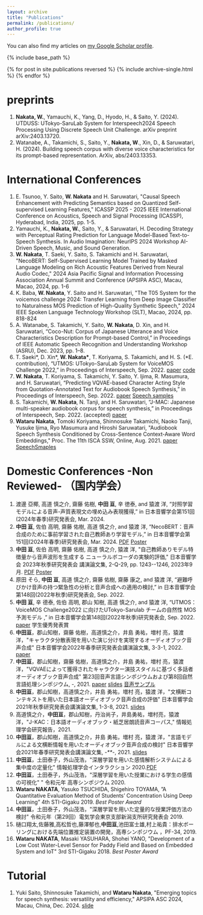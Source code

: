 ```yaml
---
layout: archive
title: "Publications"
permalink: /publications/
author_profile: true
---
```


You can also find my articles on <a href="https://scholar.google.com/citations?user=MTffRTsAAAAJ&hl=en">my Google Scholar profile</a>.

{% include base_path %}

{% for post in site.publications reversed %}
  {% include archive-single.html %}
{% endfor %}
# preprints
1. **Nakata, W.**, Yamauchi, K., Yang, D., Hyodo, H., & Saito, Y. (2024). UTDUSS: UTokyo-SaruLab System for Interspeech2024 Speech Processing Using Discrete Speech Unit Challenge. arXiv preprint arXiv:2403.13720.
1. Watanabe, A., Takamichi, S., Saito, Y., **Nakata, W**., Xin, D., & Saruwatari, H. (2024). Building speech corpus with diverse voice characteristics for its prompt-based representation. ArXiv, abs/2403.13353.
# International Conferences 

1. E. Tsunoo, Y. Saito, **W. Nakata** and H. Saruwatari, "Causal Speech Enhancement with Predicting Semantics based on Quantized Self-supervised Learning Features," ICASSP 2025 - 2025 IEEE International Conference on Acoustics, Speech and Signal Processing (ICASSP), Hyderabad, India, 2025, pp. 1-5.
1. Yamauchi, K., **Nakata, W.**, Saito, Y., & Saruwatari, H. Decoding Strategy with Perceptual Rating Prediction for Language Model-Based Text-to-Speech Synthesis. In Audio Imagination: NeurIPS 2024 Workshop AI-Driven Speech, Music, and Sound Generation.
1. **W. Nakata**, T. Saeki, Y. Saito, S. Takamichi and H. Saruwatari, "NecoBERT: Self-Supervised Learning Model Trained by Masked Language Modeling on Rich Acoustic Features Derived from Neural Audio Codec," 2024 Asia Pacific Signal and Information Processing Association Annual Summit and Conference (APSIPA ASC), Macau, Macao, 2024, pp. 1-6
1. K. Baba, **W. Nakata**, Y. Saito and H. Saruwatari, "The T05 System for the voicemos challenge 2024: Transfer Learning from Deep Image Classifier to Naturalness MOS Prediction of High-Quality Synthetic Speech," 2024 IEEE Spoken Language Technology Workshop (SLT), Macao, 2024, pp. 818-824
1. A. Watanabe, S. Takamichi, Y. Saito, **W. Nakata**, D. Xin, and H. Saruwatari, “Coco-Nut: Corpus of Japanese Utterance and Voice Characteristics Description for Prompt-based Control,” in Proceedings of IEEE Automatic Speech Recognition and Understanding Workshop (ASRU), Dec. 2023, pp. 1–8.
1. T. Saeki\*, D. Xin\*, **W. Nakata\***, T. Koriyama, S. Takamichi, and H. S. (*E. contribution), “UTMOS: UTokyo-SaruLab System for VoiceMOS Challenge 2022,” in Proceedings of Interspeech, Sep. 2022.  [paper](https://www.isca-speech.org/archive/pdfs/interspeech_2022/saeki22c_interspeech.pdf)  [code](https://github.com/sarulab-speech/UTMOS22)
1. **W. Nakata**, T. Koriyama, S. Takamichi, Y. Saito, Y. Ijima, R. Masumura, and H. Saruwatari, “Predicting VQVAE-based Character Acting Style from Quotation-Annotated Text for Audiobook Speech Synthesis,” in Proceedings of Interspeech, Sep. 2022. [paper](https://www.isca-speech.org/archive/pdfs/interspeech_2022/nakata22_interspeech.pdf) [Speech samples](https://wataru-nakata.github.io/is2022-audiobook/)
1. S. Takamichi, **W. Nakata**, N. Tanji, and H. Saruwatari, “J-MAC: Japanese multi-speaker audiobook corpus for speech synthesis,” in Proceedings of Interspeech, Sep. 2022. (accepted) [paper](https://arxiv.org/abs/2201.10896)
1. **Wataru Nakata**, Tomoki Koriyama, Shinnosuke Takamichi, Naoko Tanji, Yusuke Ijima, Ryo Masumura and Hiroshi Saruwatari, "Audiobook Speech Synthesis Conditioned by Cross-Sentence Context-Aware Word Embeddings," Proc. The 11th ISCA SSW, Online, Aug. 2021. [paper](https://www.isca-speech.org/archive/ssw_2021/nakata21_ssw.html)  [SpeechSmaples](https://wataru-nakata.github.io/posts/2021/05/01/ssw11)


# Domestic Conferences -Non Reviewed- （国内学会）
1. 渡邊 亞椰, 高道 慎之介, 齋藤 佑樹, **中田 亘**, 辛 徳泰, and 猿渡 洋, “対照学習モデルによる音声-声質表現文の埋め込み表現獲得,” in 日本音響学会第151回(2024年春季)研究発表会, Mar. 2024. 
1. **中田 亘**, 佐伯 高明, 齋藤 佑樹, 高道 慎之介, and 猿渡 洋, “NecoBERT：音声合成のために事前学習された自己教師あり学習モデル,” in 日本音響学会第151回(2024年春季)研究発表会, Mar. 2024. [PDF](https://sython.org/papers/ASJ/nakata2024asjs.pdf) [Poster](https://sython.org/papers/ASJ/nakata2024asjs_poster.pdf)
1. **中田 亘**, 佐伯 高明, 齋藤 佑樹, 高道 慎之介, 猿渡 洋, "自己教師ありモデル特徴量から音声波形を生成する ニューラルボコーダの実験的評価," 日本音響学会 2023年秋季研究発表会 講演論文集, 2-Q-29, pp. 1243--1246, 2023年9月. [PDF](https://sython.org/papers/ASJ/nakata2024asjs.pdf) [Poster](https://sython.org/papers/ASJ/nakata2023asja.pdf)
1. 原田 そら, **中田 亘**, 高道 慎之介, 齋藤 佑樹, 齋藤 康之, and 猿渡 洋, “避難呼びかけ音声の持つ緊急性の分析と音声合成への適用の検討,” in 日本音響学会第148回(2022年秋季)研究発表会, Sep. 2022.
1. **中田 亘**, 辛 德泰, 佐伯 高明, 郡山 知樹, 高道 慎之介, and 猿渡 洋, “UTMOS：VoiceMOS Challenge2022 に向けたUTokyo-Sarulab チームの自然性 MOS 予測モデル ,” in 日本音響学会第148回(2022年秋季)研究発表会, Sep. 2022. [paper](/files/voicemos22asja.pdf) 学生優秀発表賞
1. **中田亘**，郡山知樹，齋藤 佑樹，高道慎之介，井島 勇祐，増村 亮，猿渡 洋，"キャラクタ分散表現を用いた演じ分けを実現するオーディオブック音声合成" 日本音響学会2022年春季研究発表会講演論文集, 3-3-1, 2022. [paper](/files/nakata22asjs_character_embedding.pdf)
1. **中田亘**，郡山知樹，齋藤 佑樹，高道慎之介，井島 勇祐，増村 亮，猿渡 洋，"VQVAEによって獲得されたキャラクター演技スタイルに基づく多話者オーディオブック音声合成" 第23回音声言語シンポジウムおよび第8回自然言語処理シンポジウム, -, 2021. [paper](/files/nakata21sp_vqvae_audiobook.pdf) [slides](/files/nakata21sp_vqvae_slides.pdf) [音声サンプル](/posts/2022/03/04/sp22)
1. **中田亘**，郡山知樹，高道慎之介，井島 勇祐，増村 亮，猿渡 洋，"文横断コンテキストを用いた日本語オーディオブック音声合成の評価" 日本音響学会2021年秋季研究発表会講演論文集, 1-3-8, 2021. [slides](/files/asja2021_nakata.pdf)
1. 高道慎之介，**中田亘**，郡山知樹，丹治尚子，井島勇祐，増村亮，猿渡洋，"J-KAC：日本語オーディオブック・紙芝居朗読音声コーパス," 情報処理学会研究報告，2021.
1. **中田亘**，郡山知樹，高道慎之介，井島 勇祐，増村 亮，猿渡 洋，"言語モデルによる文横断情報を用いたオーディオブック音声合成の検討" 日本音響学会2021年春季研究発表会講演論文集, *-**-*, 2021. [slides](/files/asj2021_nakata_presen.pdf)
1. **中田亘**，土田泰子，外山茂浩，"深層学習を用いた感情解析システムによる集中度の定量化" 情報処理学会インタラクション 2020.[PDF](http://www.interaction-ipsj.org/proceedings/2020/data/pdf/2P-80.pdf)
1. **中田亘**，土田泰子，外山茂浩，"深層学習を用いた授業における学生の感情の可視化" " 令和元年 高専シンポジウム 2020.
1. **Wataru NAKATA**, Yasuko TSUCHIDA, Shigehiro TOYAMA, ”A Quantitative Evaluation Method of Students’ Concentration Using Deep Learning” 4th STI-Gigaku 2019. *Best Poster Award*
1. **中田亘**，土田泰子，外山茂浩，"深層学習を用いた定量的な授業評価方法の検討" 令和元年（第29回）電気学会東京支部新潟支所研究発表会  2019.  
1. 樋口翔太,佐藤雅,高松哲也,藤澤郁也,**中田亘**,池田富士雄,村上祐貴：排水ボーリングにおける先端位置推定装置の開発，高専シンポジウム ，PF-34, 2019.
1. **Wataru NAKATA**, Masaki YASUHARA, Shohei YANO, "Development of a Low Cost Water-Level Sensor for Paddy Field and Based on Embedded System and IoT" 3rd STI-Gigaku 2018. *Best Poster Award* 

# Tutorial
1. Yuki Saito, Shinnosuke Takamichi, and **Wataru Nakata**, "Emerging topics for speech synthesis: versatility and efficiency," APSIPA ASC 2024, Macau, China, Dec. 2024. [slide](http://sython.org/papers/APSIPA/APSIPA24tutorial_tts.pdf)
